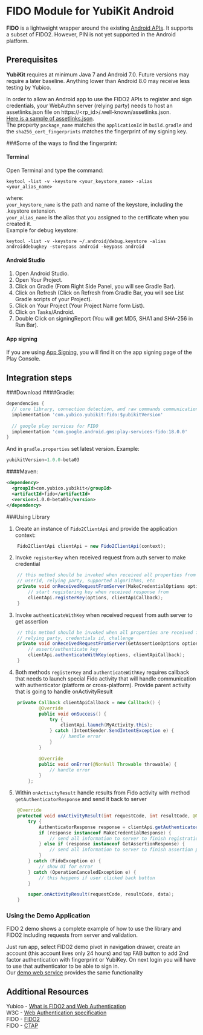 # FIDO Module for YubiKit Android
**FIDO** is a lightweight wrapper around the existing [Android APIs](https://developers.google.com/android/reference/com/google/android/gms/fido/Fido).
It supports a subset of FIDO2. However, PIN is not yet supported in the Android platform.

## Prerequisites <a name="prerequisites"></a>

**YubiKit** requires at minimum Java 7 and Android 7.0. Future versions may require a later baseline. Anything lower than Android 8.0 may receive less testing by Yubico.

In order to allow an Android app to use the FIDO2 APIs to register and sign credentials, your WebAuthn server (relying party) needs to host an assetlinks.json file on https://<rp_id>/.well-known/assetlinks.json.  
[Here is a sample of assetlinks.json](https://demo.yubico.com/.well-known/assetlinks.json).  
The property `package_name` matches the `applicationId` in `build.gradle` and the `sha256_cert_fingerprints` matches the fingerprint of my signing key.

###Some of the ways to find the fingerprint:
#### Terminal 
Open Terminal and type the command:
```
keytool -list -v -keystore <your_keystore_name> -alias <your_alias_name>
```
 where:  
`your_keystore_name` is the path and name of the keystore, including the .keystore extension.  
`your_alias_name` is the alias that you assigned to the certificate when you created it.  
 Example for debug keystore:  
 
```
keytool -list -v -keystore ~/.android/debug.keystore -alias androiddebugkey -storepass android -keypass android
```
  
#### Android Studio
1. Open Android Studio.
2. Open Your Project.
3. Click on Gradle (From Right Side Panel, you will see Gradle Bar).
4. Click on Refresh (Click on Refresh from Gradle Bar, you will see List Gradle scripts of your Project).
5. Click on Your Project (Your Project Name form List).
6. Click on Tasks/Android.
7. Double Click on signingReport (You will get MD5, SHA1 and SHA-256 in Run Bar).

#### App signing    
If you are using [App Signing](https://support.google.com/googleplay/android-developer/answer/7384423?hl=en), you will find it on the app signing page of the Play Console.

## Integration steps <a name="integration_steps"></a>
###Download
####Gradle:

```gradle
dependencies {  
  // core library, connection detection, and raw commands communication with yubikey
  implementation 'com.yubico.yubikit:fido:$yubikitVersion'
  
  // google play services for FIDO
  implementation 'com.google.android.gms:play-services-fido:18.0.0'
}
```
And in `gradle.properties` set latest version. Example:
```gradle
yubikitVersion=1.0.0-beta03
```
####Maven:
```xml
<dependency>
  <groupId>com.yubico.yubikit</groupId>
  <artifactId>fido</artifactId>
  <version>1.0.0-beta03</version>
</dependency>
```

###Using Library <a name="using_lib"></a>
1. Create an instance of `Fido2ClientApi` and provide the application context:
```java
    Fido2ClientApi clientApi = new Fido2ClientApi(context);
```
2. Invoke `registerKey` when received request from auth server to make credential
```java
    // this method should be invoked when received all properties from server:
    // userId, relying party, supported algorithms, etc
    private void onReceivedRequestFromServer(MakeCredentialOptions options) {
        // start registering key when received response from
        clientApi.registerKey(options, clientApiCallback);        
    }
```
3. Invoke `authenticateWithKey` when received request from auth server to get assertion
```java
    // this method should be invoked when all properties are received from server:
    // relying party, credentials id, challenge
    private void onReceivedRequestFromServer(GetAssertionOptions options) {
        // assert/authenticate key
        clientApi.authenticateWithKey(options, clientApiCallback);        
    }
```
4. Both methods `registerKey` and `authenticateWithKey` requires callback that needs to launch special Fido activity that will handle communication with authenticator (platform or cross-platform). Provide parent activity that is going to handle onActivityResult
```java
    private Callback clientApiCallback = new Callback() {
            @Override
            public void onSuccess() {
                try {
                    clientApi.launch(MyActivity.this);
                } catch (IntentSender.SendIntentException e) {
                    // handle error
                }
            }

            @Override
            public void onError(@NonNull Throwable throwable) {
                // handle error
            }
        };

```
5. Within `onActivityResult` handle results from Fido activity with method `getAuthenticatorResponse` and send it back to server
```java
    @Override
    protected void onActivityResult(int requestCode, int resultCode, @Nullable Intent data) {
        try {
            AuthenticatorResponse response = clientApi.getAuthenticatorResponse(Fido2ClientApi.GET_ASSERTION_REQUEST_CODE, Activity.RESULT_CANCELED, null);
            if (response instanceof MakeCredentialResponse) {
                // send all information to server to finish registration process
            } else if (response instanceof GetAssertionResponse) {
                // send all information to server to finish assertion process
            }
        } catch (FidoException e) {
            // show UI for error
        } catch (OperationCanceledException e) {
            // this happens if user clicked back button
        }

        super.onActivityResult(requestCode, resultCode, data);
    }
```

### Using the Demo Application <a name="using_demo"></a>
FIDO 2 demo shows a complete example of how to use the library and FIDO2 including requests from server and validation.

Just run app, select FIDO2 demo pivot in navigation drawer, create an account (this account lives only 24 hours) and tap FAB button to add 2nd factor authentication with fingerprint or YubiKey. On next login you will have to use that authenticator to be able to sign in.  
Our [demo web service](https://demo.yubico.com/webauthn) provides the same functionality

## Additional Resources <a name="additional_resources"></a>
Yubico - [What is FIDO2 and Web Authentication](https://developers.yubico.com/FIDO2/)  
W3C - [Web Authentication specification](https://www.w3.org/TR/webauthn)  
FIDO - [FIDO2](https://fidoalliance.org/fido2/)  
FIDO - [CTAP](https://fidoalliance.org/specs/fido-v2.0-id-20180227/fido-client-to-authenticator-protocol-v2.0-id-20180227.html)  
![]()
